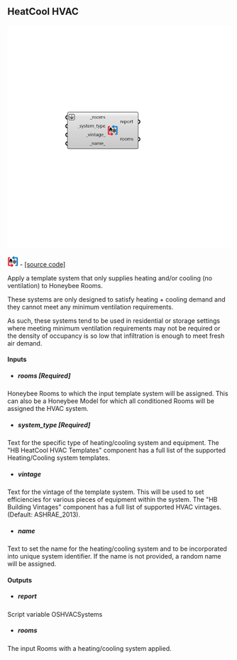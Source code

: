 ## HeatCool HVAC

![](../../images/components/HeatCool_HVAC.png)

![](../../images/icons/HeatCool_HVAC.png) - [[source code]](https://github.com/ladybug-tools/honeybee-grasshopper-energy/blob/master/honeybee_grasshopper_energy/src//HB%20HeatCool%20HVAC.py)


Apply a template system that only supplies heating and/or cooling (no ventilation) to Honeybee Rooms. 

These systems are only designed to satisfy heating + cooling demand and they cannot meet any minimum ventilation requirements. 

As such, these systems tend to be used in residential or storage settings where meeting minimum ventilation requirements may not be required or the density of occupancy is so low that infiltration is enough to meet fresh air demand. 



#### Inputs
* ##### rooms [Required]
Honeybee Rooms to which the input template system will be assigned. This can also be a Honeybee Model for which all conditioned Rooms will be assigned the HVAC system. 
* ##### system_type [Required]
Text for the specific type of heating/cooling system and equipment. The "HB HeatCool HVAC Templates" component has a full list of the supported Heating/Cooling system templates. 
* ##### vintage 
Text for the vintage of the template system. This will be used to set efficiencies for various pieces of equipment within the system. The "HB Building Vintages" component has a full list of supported HVAC vintages. (Default: ASHRAE_2013). 
* ##### name 
Text to set the name for the heating/cooling system and to be incorporated into unique system identifier. If the name is not provided, a random name will be assigned. 

#### Outputs
* ##### report
Script variable OSHVACSystems 
* ##### rooms
The input Rooms with a heating/cooling system applied. 
